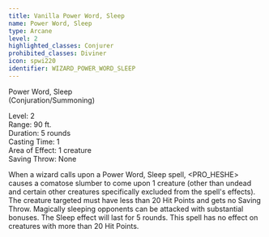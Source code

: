```yaml
---
title: Vanilla Power Word, Sleep
name: Power Word, Sleep
type: Arcane
level: 2
highlighted_classes: Conjurer
prohibited_classes: Diviner
icon: spwi220
identifier: WIZARD_POWER_WORD_SLEEP
---
```

Power Word, Sleep  
(Conjuration/Summoning)  
  
Level: 2  
Range: 90 ft.  
Duration: 5 rounds  
Casting Time: 1  
Area of Effect: 1 creature  
Saving Throw: None  
  
When a wizard calls upon a Power Word, Sleep spell, &lt;PRO_HESHE&gt; causes a comatose slumber to come upon 1 creature (other than undead and certain other creatures specifically excluded from the spell's effects). The creature targeted must have less than 20 Hit Points and gets no Saving Throw. Magically sleeping opponents can be attacked with substantial bonuses. The Sleep effect will last for 5 rounds. This spell has no effect on creatures with more than 20 Hit Points.  
